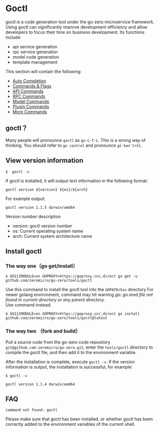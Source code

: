# Goctl

goctl is a code generation tool under the go-zero microservice framework. Using goctl can significantly improve development efficiency and allow developers to focus their time on business development. Its functions include:

- api service generation
- rpc service generation
- model code generation
- template management

This section will contain the following:

* [Auto Completion](completion)
* [Commands & Flags](commands)
* [API Commands](api)
* [RPC Commands](zrpc)
* [Model Commands](model)
* [Plugin Commands](plugin)
* [More Commands](other)

## goctl？
Many people will pronounce `goctl` as `go-C-T-L`. This is a wrong way of thinking. You should refer to `go control` and pronounce `ɡō kənˈtrōl`.

## View version information
```shell
$  goctl -v
```

If goctl is installed, it will output text information in the following format:

```text
goctl version ${version} ${os}/${arch}
```

For example output:
```text
goctl version 1.1.5 darwin/amd64
```

Version number description
* version: goctl version number
* os: Current operating system name
* arch: Current system architecture name

## Install goctl

### The way one（go get/install）

```shell
$ GO111MODULE=on GOPROXY=https://goproxy.cn/,direct go get -u github.com/zeromicro/go-zero/tools/goctl
```
Use this command to install the goctl tool into the `GOPATH/bin` directory
For newer golang environment, command may hit warning *go: go.mod file not found in current directory or any parent directory.*  
Use command instead.

```shell
$ GO111MODULE=on GOPROXY=https://goproxy.cn/,direct go install github.com/zeromicro/go-zero/tools/goctl@latest
```



### The way two （fork and build）

Pull a source code from the go-zero code repository `git@github.com:zeromicro/go-zero.git`, enter the `tools/goctl` directory to compile the goctl file, and then add it to the environment variable.

After the installation is complete, execute `goctl -v`. If the version information is output, the installation is successful, for example:

```shell
$ goctl -v

goctl version 1.1.4 darwin/amd64
```

## FAQ
```
command not found: goctl
```
Please make sure that goctl has been installed, or whether goctl has been correctly added to the environment variables of the current shell.
